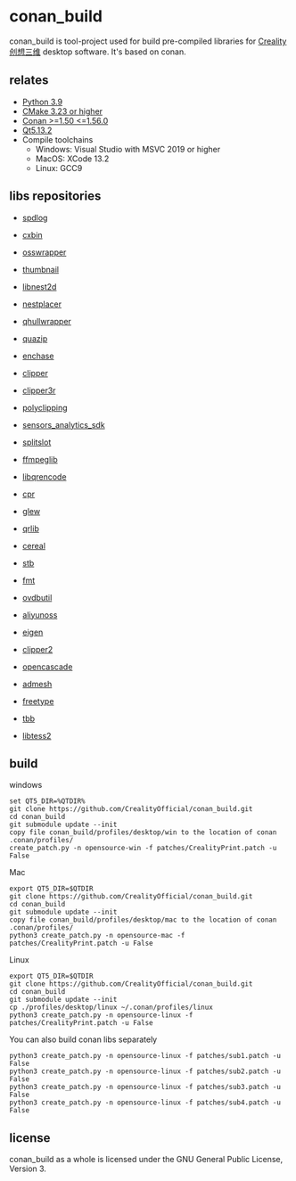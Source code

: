 conan_build
=======

conan_build is tool-project used for build pre-compiled libraries for [Creality 创想三维](https://www.creality.cn/) desktop software.
It's based on conan.

relates
-------------

- [Python 3.9](https://www.python.org/)
- [CMake 3.23 or higher](https://cmake.org/)
- [Conan >=1.50 <=1.56.0](https://conan.io/)
- [Qt5.13.2](https://www.qt.io/)
- Compile toolchains
  - Windows: Visual Studio with MSVC 2019 or higher
  - MacOS: XCode 13.2
  - Linux: GCC9

libs repositories
-----------

- [spdlog](https://github.com/CrealityOfficial/cxlog)
- [cxbin](https://github.com/CrealityOfficial/cxbin)
- [osswrapper](https://github.com/CrealityOfficial/osswrapper)
- [thumbnail](https://github.com/CrealityOfficial/thumbnail)
- [libnest2d](https://github.com/CrealityOfficial/libnest2d)
- [nestplacer](https://github.com/CrealityOfficial/nestplacer)
- [qhullwrapper](https://github.com/CrealityOfficial/qhullwrapper)
- [quazip](https://github.com/CrealityOfficial/quazip)
- [enchase](https://github.com/CrealityOfficial/enchase)
- [clipper](https://github.com/CrealityOfficial/clipper)
- [clipper3r](https://github.com/CrealityOfficial/clipper3r)
- [polyclipping](https://github.com/CrealityOfficial/polyclipping)
- [sensors_analytics_sdk](https://github.com/CrealityOfficial/sensors_analytics_sdk)
- [splitslot](https://github.com/CrealityOfficial/splitslot)
- [ffmpeglib](https://github.com/CrealityOfficial/ffmpeglib)

- [libqrencode](https://github.com/CrealityOfficial/libqrencode)
- [cpr](https://github.com/CrealityOfficial/cpr)
- [glew](https://github.com/CrealityOfficial/glew)
- [qrlib](https://github.com/CrealityOfficial/qrlib)
- [cereal](https://github.com/CrealityOfficial/cereal)
- [stb](https://github.com/CrealityOfficial/stb)
- [fmt](https://github.com/CrealityOfficial/fmt)
- [ovdbutil](https://github.com/CrealityOfficial/ovdbutil)
- [aliyunoss](https://github.com/CrealityOfficial/aliyunoss)
- [eigen](https://github.com/CrealityOfficial/eigen)
- [clipper2](https://github.com/CrealityOfficial/clipper2)
- [opencascade](https://github.com/CrealityOfficial/opencascade)
- [admesh](https://github.com/CrealityOfficial/admesh)
- [freetype](https://github.com/CrealityOfficial/freetype)
- [tbb](https://github.com/CrealityOfficial/tbb)
- [libtess2](https://github.com/CrealityOfficial/libtess2)

## build 

windows

```Shell
set QT5_DIR=%QTDIR%
git clone https://github.com/CrealityOfficial/conan_build.git
cd conan_build
git submodule update --init
copy file conan_build/profiles/desktop/win to the location of conan .conan/profiles/
create_patch.py -n opensource-win -f patches/CrealityPrint.patch -u False
```

Mac

```Shell
export QT5_DIR=$QTDIR
git clone https://github.com/CrealityOfficial/conan_build.git
cd conan_build
git submodule update --init
copy file conan_build/profiles/desktop/mac to the location of conan .conan/profiles/
python3 create_patch.py -n opensource-mac -f patches/CrealityPrint.patch -u False
```

Linux

```Shell
export QT5_DIR=$QTDIR
git clone https://github.com/CrealityOfficial/conan_build.git
cd conan_build
git submodule update --init
cp ./profiles/desktop/linux ~/.conan/profiles/linux
python3 create_patch.py -n opensource-linux -f patches/CrealityPrint.patch -u False
```

You can also build conan libs separately

```Plain
python3 create_patch.py -n opensource-linux -f patches/sub1.patch -u False
python3 create_patch.py -n opensource-linux -f patches/sub2.patch -u False
python3 create_patch.py -n opensource-linux -f patches/sub3.patch -u False
python3 create_patch.py -n opensource-linux -f patches/sub4.patch -u False
```



license
-------

conan_build as a whole is licensed under the GNU General Public License, Version 3.
